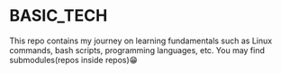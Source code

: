 # BASIC_TECH
This repo contains my journey on learning fundamentals such as Linux commands, bash scripts, programming languages, etc. You may find submodules(repos inside repos)😁
